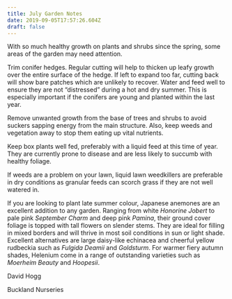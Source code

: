 ```yaml
---
title: July Garden Notes
date: 2019-09-05T17:57:26.604Z
draft: false
---
```

With so much healthy growth on plants and shrubs since the spring, some areas of the garden may need attention. 

Trim conifer hedges. Regular cutting will help to thicken up leafy growth over the entire surface of the hedge. If left to expand too far, cutting back will show bare patches which are unlikely to recover. Water and feed well to ensure they are not “distressed” during a hot and dry summer. This is especially important if the conifers are young and planted within the last year. 

Remove unwanted growth from the base of trees and shrubs to avoid suckers sapping energy from the main structure. Also, keep weeds and vegetation away to stop them eating up vital nutrients. 

Keep box plants well fed, preferably with a liquid feed at this time of year. They are currently prone to disease and are less likely to succumb with healthy foliage. 

If weeds are a problem on your lawn, liquid lawn weedkillers are preferable in dry conditions as granular feeds can scorch grass if they are not well watered in. 


If you are looking  to plant late summer colour, Japanese anemones are an excellent addition to any garden. Ranging from white *Honorine Jobert* to pale pink *September Charm* and deep pink *Pamina*, their ground cover foliage is topped with tall flowers on slender stems. They are ideal for filling in mixed borders and will thrive in most soil conditions in sun or light shade. Excellent alternatives are large daisy-like echinacea and cheerful yellow rudbeckia such as *Fulgida Deamii* and *Goldsturm*. For warmer fiery autumn shades, Helenium come in a range of outstanding varieties such as *Moerheim Beauty* and *Hoopesii*. 

David Hogg

Buckland  Nurseries  
 
